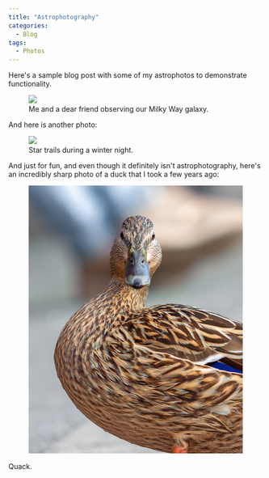 ```yaml
---
title: "Astrophotography"
categories:
  - Blog
tags:
  - Photos
---
```

Here's a sample blog post with some of my astrophotos to demonstrate functionality.

<figure>
  <img src="/assets/images/milkyway.jpg">
  <figcaption>Me and a dear friend observing our Milky Way galaxy.</figcaption>
</figure>

And here is another photo:

<figure>
  <img src="/assets/images/trails.jpg">
  <figcaption>Star trails during a winter night.</figcaption>
</figure>

And just for fun, and even though it definitely isn't astrophotography, here's an incredibly sharp photo of a duck that I took a few years ago:

<figure>
  <img src="/assets/images/duck.jpg">
</figure>

Quack.